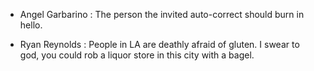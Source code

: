 * Angel Garbarino : The person the invited auto-correct should burn in hello.

* Ryan Reynolds : People in LA are deathly afraid of gluten.  I swear to god, you could rob a liquor store in this city with a bagel.